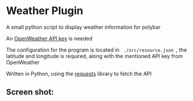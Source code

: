 <h1>Weather Plugin</h1>

<p>A small python script to display weather information for polybar</p>
<p>An <a href="https://openweathermap.org/">OpenWeather API key</a> is needed</p>
<p>The configuration for the program is located in <code> ./src/resource.json </code>, 
the latitude and longitude is required, along with the mentioned API key from OpenWeather</p>
<p>Written in Python, using the <a href="https://pypi.org/project/requests/">requests</a> library to fetch the API</p>

<h2>Screen shot:</h2>
